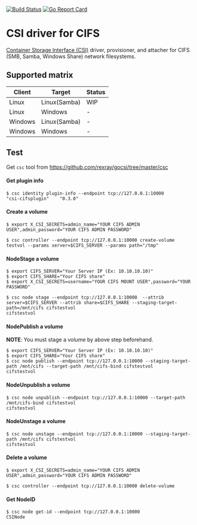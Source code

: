 [![Build Status](https://travis-ci.org/alternative-storage/cifs-csi.svg?branch=master)](https://travis-ci.org/alternative-storage/cifs-csi)
[![Go Report Card](https://goreportcard.com/badge/github.com/alternative-storage/cifs-csi)](https://goreportcard.com/report/github.com/alternative-storage/cifs-csi)

# CSI driver for CIFS

[Container Storage Interface (CSI)](https://github.com/container-storage-interface/) driver, provisioner, and attacher for CIFS (SMB, Samba, Windows Share) network filesystems.

## Supported matrix

Client         | Target         | Status         |
-------------- | -------------- | -------------- |
Linux          | Linux(Samba)   | WIP            |
Linux          | Windows        | -              |
Windows        | Linux(Samba)   | -              |
Windows        | Windows        | -              |


## Test
Get ```csc``` tool from https://github.com/rexray/gocsi/tree/master/csc

#### Get plugin info
```
$ csc identity plugin-info --endpoint tcp://127.0.0.1:10000
"csi-cifsplugin"	"0.3.0"
```

#### Create a volume
```
$ export X_CSI_SECRETS=admin_name="YOUR CIFS ADMIN USER",admin_password="YOUR CIFS ADMIN PASSWORD"

$ csc controller --endpoint tcp://127.0.0.1:10000 create-volume testvol --params server=$CIFS_SERVER --params path="/tmp"
```


#### NodeStage a volume
```
$ export CIFS_SERVER="Your Server IP (Ex: 10.10.10.10)"
$ export CIFS_SHARE="Your CIFS share"
$ export X_CSI_SECRETS=username="YOUR CIFS MOUNT USER",password="YOUR PASSWORD"

$ csc node stage --endpoint tcp://127.0.0.1:10000  --attrib server=$CIFS_SERVER --attrib share=$CIFS_SHARE --staging-target-path=/mnt/cifs cifstestvol
cifstestvol
```

#### NodePublish a volume

**NOTE**: You must stage a volume by above step beforehand.

```
$ export CIFS_SERVER="Your Server IP (Ex: 10.10.10.10)"
$ export CIFS_SHARE="Your CIFS share"
$ csc node publish --endpoint tcp://127.0.0.1:10000 --staging-target-path /mnt/cifs --target-path /mnt/cifs-bind cifstestvol
cifstestvol
```

#### NodeUnpublish a volume
```
$ csc node unpublish --endpoint tcp://127.0.0.1:10000 --target-path /mnt/cifs-bind cifstestvol
cifstestvol
```

#### NodeUnstage a volume
```
$ csc node unstage --endpoint tcp://127.0.0.1:10000 --staging-target-path /mnt/cifs cifstestvol
cifstestvol
```

#### Delete a volume
```
$ export X_CSI_SECRETS=admin_name="YOUR CIFS ADMIN USER",admin_password="YOUR CIFS ADMIN PASSWORD"

$ csc controller --endpoint tcp://127.0.0.1:10000 delete-volume
```


#### Get NodeID
```
$ csc node get-id --endpoint tcp://127.0.0.1:10000
CSINode
```
